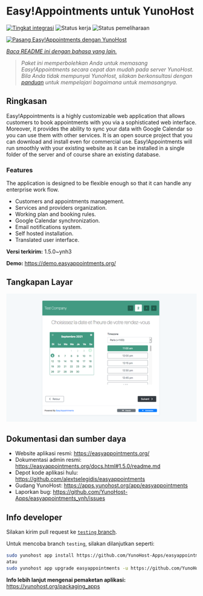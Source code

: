 <!--
N.B.: README ini dibuat secara otomatis oleh <https://github.com/YunoHost/apps/tree/master/tools/readme_generator>
Ini TIDAK boleh diedit dengan tangan.
-->

# Easy!Appointments untuk YunoHost

[![Tingkat integrasi](https://dash.yunohost.org/integration/easyappointments.svg)](https://ci-apps.yunohost.org/ci/apps/easyappointments/) ![Status kerja](https://ci-apps.yunohost.org/ci/badges/easyappointments.status.svg) ![Status pemeliharaan](https://ci-apps.yunohost.org/ci/badges/easyappointments.maintain.svg)

[![Pasang Easy!Appointments dengan YunoHost](https://install-app.yunohost.org/install-with-yunohost.svg)](https://install-app.yunohost.org/?app=easyappointments)

*[Baca README ini dengan bahasa yang lain.](./ALL_README.md)*

> *Paket ini memperbolehkan Anda untuk memasang Easy!Appointments secara cepat dan mudah pada server YunoHost.*  
> *Bila Anda tidak mempunyai YunoHost, silakan berkonsultasi dengan [panduan](https://yunohost.org/install) untuk mempelajari bagaimana untuk memasangnya.*

## Ringkasan

Easy!Appointments is a highly customizable web application that allows customers to book appointments with you via a sophisticated web interface. Moreover, it provides the ability to sync your data with Google Calendar so you can use them with other services. It is an open source project that you can download and install even for commercial use. Easy!Appointments will run smoothly with your existing website as it can be installed in a single folder of the server and of course share an existing database.

### Features
The application is designed to be flexible enough so that it can handle any enterprise work flow.

- Customers and appointments management.
- Services and providers organization.
- Working plan and booking rules.
- Google Calendar synchronization.
- Email notifications system.
- Self hosted installation.
- Translated user interface.


**Versi terkirim:** 1.5.0~ynh3

**Demo:** <https://demo.easyappointments.org/>

## Tangkapan Layar

![Tangkapan Layar pada Easy!Appointments](./doc/screenshots/screenshots.png)

## Dokumentasi dan sumber daya

- Website aplikasi resmi: <https://easyappointments.org/>
- Dokumentasi admin resmi: <https://easyappointments.org/docs.html#1.5.0/readme.md>
- Depot kode aplikasi hulu: <https://github.com/alextselegidis/easyappointments>
- Gudang YunoHost: <https://apps.yunohost.org/app/easyappointments>
- Laporkan bug: <https://github.com/YunoHost-Apps/easyappointments_ynh/issues>

## Info developer

Silakan kirim pull request ke [`testing` branch](https://github.com/YunoHost-Apps/easyappointments_ynh/tree/testing).

Untuk mencoba branch `testing`, silakan dilanjutkan seperti:

```bash
sudo yunohost app install https://github.com/YunoHost-Apps/easyappointments_ynh/tree/testing --debug
atau
sudo yunohost app upgrade easyappointments -u https://github.com/YunoHost-Apps/easyappointments_ynh/tree/testing --debug
```

**Info lebih lanjut mengenai pemaketan aplikasi:** <https://yunohost.org/packaging_apps>

